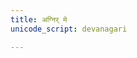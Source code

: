 ```yaml
---
title: अग्निर् मे
unicode_script: devanagari

---
```

<div class="js_include" url="/vedAH/taittirIyam/AraNyakam/06/AndhrapATha-yogaH/08_agnir_me_vAchi"  newLevelForH1="2" includeTitle="true"> </div>  

